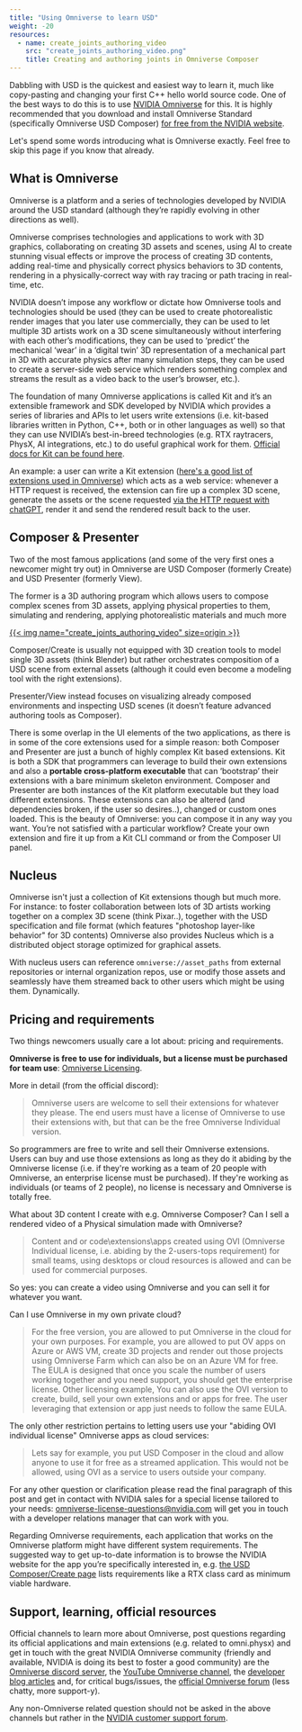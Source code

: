 ```yaml
---
title: "Using Omniverse to learn USD"
weight: -20
resources:
  - name: create_joints_authoring_video
    src: "create_joints_authoring_video.png"
    title: Creating and authoring joints in Omniverse Composer
---
```


Dabbling with USD is the quickest and easiest way to learn it, much like copy-pasting and changing your first C++ hello world source code. One of the best ways to do this is to use [NVIDIA Omniverse](https://www.nvidia.com/en-us/omniverse/) for this.
It is highly recommended that you download and install Omniverse Standard (specifically Omniverse USD Composer) [for free from the NVIDIA website](https://www.nvidia.com/en-us/omniverse/download/).

Let's spend some words introducing what is Omniverse exactly. Feel free to skip this page if you know that already.

## What is Omniverse
Omniverse is a platform and a series of technologies developed by NVIDIA around the USD standard (although they’re rapidly evolving in other directions as well).

Omniverse comprises technologies and applications to work with 3D graphics, collaborating on creating 3D assets and scenes, using AI to create stunning visual effects or improve the process of creating 3D contents, adding real-time and physically correct physics behaviors to 3D contents, rendering in a physically-correct way with ray tracing or path tracing in real-time, etc.

NVIDIA doesn’t impose any workflow or dictate how Omniverse tools and technologies should be used (they can be used to create photorealistic render images that you later use commercially, they can be used to let multiple 3D artists work on a 3D scene simultaneously without interfering with each other’s modifications, they can be used to ‘predict’ the mechanical ‘wear’ in a ‘digital twin’ 3D representation of a mechanical part in 3D with accurate physics after many simulation steps, they can be used to create a server-side web service which renders something complex and streams the result as a video back to the user’s browser, etc.).

The foundation of many Omniverse applications is called Kit and it’s an extensible framework and SDK developed by NVIDIA which provides a series of libraries and APIs to let users write extensions (i.e. kit-based libraries written in Python, C++, both or in other languages as well) so that they can use NVIDIA’s best-in-breed technologies (e.g. RTX raytracers, PhysX, AI integrations, etc.) to do useful graphical work for them. [Official docs for Kit can be found here](https://docs.omniverse.nvidia.com/dev-guide/latest/kit-architecture.html).

An example: a user can write a Kit extension ([here's a good list of extensions used in Omniverse](https://docs.omniverse.nvidia.com/extensions/latest/index.html)) which acts as a web service: whenever a HTTP request is received, the extension can fire up a complex 3D scene, generate the assets or the scene requested [via the HTTP request with chatGPT](https://www.youtube.com/watch?v=mFazJsjUUSo), render it and send the rendered result back to the user.

## Composer & Presenter
Two of the most famous applications (and some of the very first ones a newcomer might try out) in Omniverse are USD Composer (formerly Create) and USD Presenter (formerly View).

The former is a 3D authoring program which allows users to compose complex scenes from 3D assets, applying physical properties to them, simulating and rendering, applying photorealistic materials and much more

<!-- spellchecker-disable -->

[{{< img name="create_joints_authoring_video" size=origin >}}](https://www.youtube.com/watch?v=3QjFjpUooXI)

<!-- spellchecker-enable -->

Composer/Create is usually not equipped with 3D creation tools to model single 3D assets (think Blender) but rather orchestrates composition of a USD scene from external assets (although it could even become a modeling tool with the right extensions).

Presenter/View instead focuses on visualizing already composed environments and inspecting USD scenes (it doesn’t feature advanced authoring tools as Composer).

There is some overlap in the UI elements of the two applications, as there is in some of the core extensions used for a simple reason: both Composer and Presenter are just a bunch of highly complex Kit based extensions. Kit is both a SDK that programmers can leverage to build their own extensions and also a **portable cross-platform executable** that can ‘bootstrap’ their extensions with a bare minimum skeleton environment. Composer and Presenter are both instances of the Kit platform executable but they load different extensions. These extensions can also be altered (and dependencies broken, if the user so desires..), changed or custom ones loaded. This is the beauty of Omniverse: you can compose it in any way you want. You’re not satisfied with a particular workflow? Create your own extension and fire it up from a Kit CLI command or from the Composer UI panel.

## Nucleus

Omniverse isn't just a collection of Kit extensions though but much more. For instance: to foster collaboration between lots of 3D artists working together on a complex 3D scene (think Pixar..), together with the USD specification and file format (which features "photoshop layer-like behavior" for 3D contents) Omniverse also provides Nucleus which is a distributed object storage optimized for graphical assets.

With nucleus users can reference `omniverse://asset_paths` from external repositories or internal organization repos, use or modify those assets and seamlessly have them streamed back to other users which might be using them. Dynamically.

## Pricing and requirements

Two things newcomers usually care a lot about: pricing and requirements.

**Omniverse is free to use for individuals, but a license must be purchased for team use**: [Omniverse Licensing](https://www.nvidia.com/en-us/omniverse/download/).

More in detail (from the official discord):

> Omniverse users are welcome to sell their extensions for whatever they please. The end users must have a license of Omniverse to use their extensions with, but that can be the free Omniverse Individual version.

So programmers are free to write and sell their Omniverse extensions. Users can buy and use those extensions as long as they do it abiding by the Omniverse license (i.e. if they're working as a team of 20 people with Omniverse, an enterprise license must be purchased). If they're working as individuals (or teams of 2 people), no license is necessary and Omniverse is totally free.

What about 3D content I create with e.g. Omniverse Composer? Can I sell a rendered video of a Physical simulation made with Omniverse?

> Content and or code\extensions\apps created using OVI (Omniverse Individual license, i.e. abiding by the 2-users-tops requirement) for small teams, using desktops or cloud resources is allowed and can be used for commercial purposes.

So yes: you can create a video using Omniverse and you can sell it for whatever you want.

Can I use Omniverse in my own private cloud?
> For the free version, you are allowed to put Omniverse in the cloud for your own purposes. For example, you are allowed to put OV apps on Azure or AWS VM, create 3D projects and render out those projects using Omniverse Farm which can also be on an Azure VM for free.
> The EULA is designed that once you scale the number of users working together and you need support, you should get the enterprise license.
> Other licensing example, You can also use the OVI version to create, build, sell your own extensions and or apps for free. The user leveraging that extension or app just needs to follow the same EULA.

The only other restriction pertains to letting users use your "abiding OVI individual license" Omniverse apps as cloud services:

> Lets say for example, you put USD Composer in the cloud and allow anyone to use it for free as a streamed application. This would not be allowed, using OVI as a service to users outside your company.

For any other question or clarification please read the final paragraph of this post and get in contact with NVIDIA sales for a special license tailored to your needs: [omniverse-license-questions@nvidia.com](mailto:omniverse-license-questions@nvidia.com) will get you in touch with a developer relations manager that can work with you.

Regarding Omniverse requirements, each application that works on the Omniverse platform might have different system requirements. The suggested way to get up-to-date information is to browse the NVIDIA website for the app you’re specifically interested in, e.g. [the USD Composer/Create page](https://www.nvidia.com/en-us/omniverse/apps/create/) lists requirements like a RTX class card as minimum viable hardware.


## Support, learning, official resources

Official channels to learn more about Omniverse, post questions regarding its official applications and main extensions (e.g. related to omni.physx) and get in touch with the great NVIDIA Omniverse community (friendly and available, NVIDIA is doing its best to foster a good community) are the [Omniverse discord server](https://forums.developer.nvidia.com/t/omniverse-discord-server-is-live/178422), the [YouTube Omniverse channel](https://www.youtube.com/c/nvidiaomniverse), the [developer blog articles](https://developer.nvidia.com/blog/tag/omniverse/) and, for critical bugs/issues, the [official Omniverse forum](https://forums.developer.nvidia.com/c/omniverse/) (less chatty, more support-y).

Any non-Omniverse related question should not be asked in the above channels but rather in the [NVIDIA customer support forum](https://www.nvidia.com/en-us/support/).